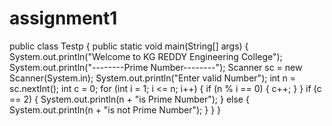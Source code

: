 # assignment1
public class Testp { public static void main(String[] args)
 {
  System.out.println("Welcome to KG REDDY Engineering College");
  System.out.println("--------Prime Number--------");
  Scanner sc = new Scanner(System.in); 
  System.out.println("Enter valid Number");
   int n = sc.nextInt();
   int c = 0; 
  for (int i = 1; i <= n; i++)
   {
    if (n % i == 0) 
    {
     c++;
    }
   }
  if (c == 2)
  {  System.out.println(n + "is Prime Number"); }
   else 
{ System.out.println(n + "is not Prime Number"); }
  }
 }
